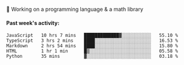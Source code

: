 
:large_blue_circle: Working on a programming language & a math library

#### Past week's activity:
<!--START_SECTION:waka-->
```text
JavaScript   10 hrs 7 mins   █████████████▓░░░░░░░░░░░   55.10 % 
TypeScript   3 hrs 2 mins    ████░░░░░░░░░░░░░░░░░░░░░   16.53 % 
Markdown     2 hrs 54 mins   ████░░░░░░░░░░░░░░░░░░░░░   15.80 % 
HTML         1 hr 1 min      █▒░░░░░░░░░░░░░░░░░░░░░░░   05.58 % 
Python       35 mins         ▓░░░░░░░░░░░░░░░░░░░░░░░░   03.18 % 
```
<!--END_SECTION:waka-->
